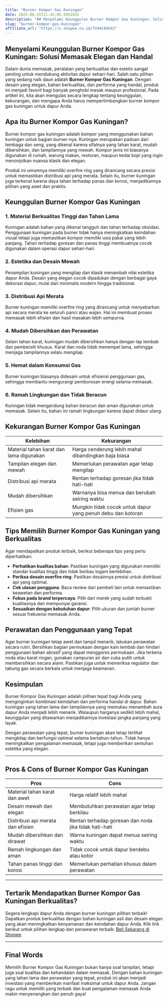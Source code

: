 ```yaml
---
title: "Burner Kompor Gas Kuningan"
date: 2025-06-25T21:42:05.595183Z
description: "## Menyelami Keunggulan Burner Kompor Gas Kuningan: Solusi Memasak Elegan dan Handal..."
slug: "burner-kompor-gas-kuningan"
affiliate_url: "https://s.shopee.co.id/7V44C68VX2"
---
```

## Menyelami Keunggulan Burner Kompor Gas Kuningan: Solusi Memasak Elegan dan Handal

Dalam dunia memasak, peralatan yang berkualitas dan estetis sangat penting untuk mendukung aktivitas dapur sehari-hari. Salah satu pilihan yang sedang naik daun adalah **Burner Kompor Gas Kuningan**. Dengan desain yang elegan, bahan berkualitas, dan performa yang handal, produk ini menjadi favorit bagi banyak penghobi masak maupun profesional. Pada artikel ini, kita akan mengulas secara lengkap tentang keunggulan, kekurangan, dan mengapa Anda harus mempertimbangkan burner kompor gas kuningan untuk dapur Anda.

## Apa itu Burner Kompor Gas Kuningan?

Burner kompor gas kuningan adalah kompor yang menggunakan bahan kuningan untuk bagian burner-nya. Kuningan merupakan paduan dari tembaga dan seng, yang dikenal karena sifatnya yang tahan karat, mudah dibersihkan, dan tampilannya yang mewah. Kompor jenis ini biasanya digunakan di rumah, warung makan, restoran, maupun kedai kopi yang ingin menonjolkan nuansa klasik dan elegan.

Produk ini umumnya memiliki overfire ring yang dirancang secara presisi untuk memastikan distribusi api yang merata. Selain itu, burner kuningan juga terkenal karena daya tahan terhadap panas dan korosi, menjadikannya pilihan yang awet dan praktis.

## Keunggulan Burner Kompor Gas Kuningan

### 1. Material Berkualitas Tinggi dan Tahan Lama  
Kuningan adalah bahan yang dikenal tangguh dan tahan terhadap oksidasi. Penggunaan kuningan pada burner tidak hanya meningkatkan keindahan visual tetapi juga memastikan kompor memiliki usia pakai yang lebih panjang. Tahan terhadap goresan dan panas tinggi membuatnya cocok digunakan dalam operasi dapur sehari-hari.

### 2. Estetika dan Desain Mewah  
Penampilan kuningan yang mengilap dan klasik menambah nilai estetika dapur Anda. Desain yang elegan cocok dipadukan dengan berbagai gaya dekorasi dapur, mulai dari minimalis modern hingga tradisional.

### 3. Distribusi Api Merata  
Burner kuningan memiliki overfire ring yang dirancang untuk menyebarkan api secara merata ke seluruh panci atau wajan. Hal ini membuat proses memasak lebih efisien dan hasil masakan lebih sempurna.

### 4. Mudah Dibersihkan dan Perawatan  
Selain tahan karat, kuningan mudah dibersihkan hanya dengan lap lembab dan pembersih khusus. Karat dan noda tidak menempel lama, sehingga menjaga tampilannya selalu mengilap.

### 5. Hemat dalam Konsumsi Gas  
Burner kuningan biasanya didesain untuk efisiensi penggunaan gas, sehingga membantu mengurangi pemborosan energi selama memasak.

### 6. Ramah Lingkungan dan Tidak Beracun  
Kuningan tidak mengandung bahan beracun dan aman digunakan untuk memasak. Selain itu, bahan ini ramah lingkungan karena dapat didaur ulang.

## Kekurangan Burner Kompor Gas Kuningan

| Kelebihan | Kekurangan |
|-------------|--------------|
| Material tahan karat dan lama digunakan | Harga cenderung lebih mahal dibandingkan baja biasa |
| Tampilan elegan dan mewah | Memerlukan perawatan agar tetap mengilap |
| Distribusi api merata | Rentan terhadap goresan jika tidak hati-hati |
| Mudah dibersihkan | Warnanya bisa menua dan berubah seiring waktu |
| Efisien gas | Mungkin tidak cocok untuk dapur yang penuh debu dan kotoran |

## Tips Memilih Burner Kompor Gas Kuningan yang Berkualitas

Agar mendapatkan produk terbaik, berikut beberapa tips yang perlu diperhatikan:

- **Perhatikan kualitas bahan**: Pastikan kuningan yang digunakan memiliki standar kualitas tinggi dan tidak berbau logam berlebihan.
- **Periksa desain overfire ring**: Pastikan desainnya presisi untuk distribusi api yang optimal.
- **Cek ulasan pengguna**: Baca review dari pembeli lain untuk memastikan keawetan dan performa.
- **Fokus pada brand terpercaya**: Pilih dari merek yang sudah terbukti kualitasnya dan mempunyai garansi.
- **Sesuaikan dengan kebutuhan dapur**: Pilih ukuran dan jumlah burner sesuai frekuensi memasak Anda.

## Perawatan dan Penggunaan yang Tepat

Agar burner kuningan tetap awet dan tampil menarik, lakukan perawatan secara rutin. Bersihkan bagian permukaan dengan kain lembab dan hindari penggunaan bahan abrasif yang dapat menggores permukaan. Jika terkena noda atau karat ringan, gunakan campuran air dan cuka putih untuk membersihkan secara alami. Pastikan juga untuk memeriksa regulator dan tabung gas secara berkala untuk menjaga keamanan.

## Kesimpulan

Burner Kompor Gas Kuningan adalah pilihan tepat bagi Anda yang menginginkan kombinasi keindahan dan performa handal di dapur. Bahan kuningan yang tahan lama dan tampilannya yang memukau menambah aura dapur Anda menjadi lebih menarik. Walaupun harganya sedikit lebih mahal, keunggulan yang ditawarkan menjadikannya investasi jangka panjang yang layak.

Dengan perawatan yang tepat, burner kuningan akan tetap terlihat mengkilap dan berfungsi optimal selama bertahun-tahun. Tidak hanya meningkatkan pengalaman memasak, tetapi juga memberikan sentuhan estetika yang elegan.

---

## Pros & Cons of Burner Kompor Gas Kuningan

| **Pros** | **Cons** |
|------------------------------|------------------------------|
| Material tahan karat dan awet | Harga relatif lebih mahal |
| Desain mewah dan elegan | Membutuhkan perawatan agar tetap berkilau |
| Distribusi api merata dan efisien | Rentan terhadap goresan dan noda jika tidak hati-hati |
| Mudah dibersihkan dan dirawat | Warna kuningan dapat menua seiring waktu |
| Ramah lingkungan dan aman | Tidak cocok untuk dapur berdebu atau kotor |
| Tahan panas tinggi dan korosi | Memerlukan perhatian khusus dalam perawatan |

---

## Tertarik Mendapatkan Burner Kompor Gas Kuningan Berkualitas?

Segera lengkapi dapur Anda dengan burner kuningan pilihan terbaik! Dapatkan produk berkualitas dengan bahan kuningan asli dan desain elegan yang akan meningkatkan kenyamanan dan keindahan dapur Anda. Klik link berikut untuk pilihan lengkap dan penawaran terbaik: [Beli Sekarang di Shopee](https://s.shopee.co.id/7V44C68VX2).

---

## Final Words

Memilih Burner Kompor Gas Kuningan bukan hanya soal tampilan, tetapi juga soal kualitas dan kehandalan dalam memasak. Dengan bahan kuningan yang tahan lama dan perawatan yang tepat, produk ini akan menjadi investasi yang memberikan manfaat maksimal untuk dapur Anda. Jangan ragu untuk memilih yang terbaik dan buat pengalaman memasak Anda makin menyenangkan dan penuh gaya!
